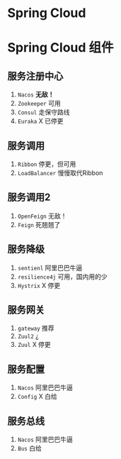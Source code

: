 # Spring Cloud





# Spring Cloud 组件

## 服务注册中心

1. `Nacos` **无敌！**
2. `Zookeeper` 可用
3. `Consul` 走保守路线
4. `Euraka` X 已停更

## 服务调用

1. `Ribbon` 停更，但可用
2. `LoadBalancer` 慢慢取代Ribbon

## 服务调用2

1. `OpenFeign` 无敌！
2. `Feign` 死翘翘了

## 服务降级

1. `sentienl` 阿里巴巴牛逼
2. `resilience4j` 可用，国内用的少
3. `Hystrix` X 停更

## 服务网关

1. `gateway` 推荐
2. `Zuul2` ¿
3. `Zuul` X 停更

## 服务配置

1. `Nacos` 阿里巴巴牛逼
2. `Config` X 白给

## 服务总线

1. `Nacos` 阿里巴巴牛逼
2. `Bus` 白给